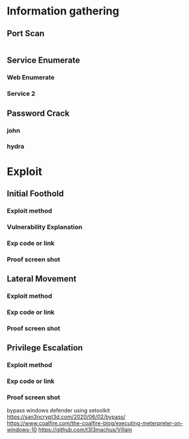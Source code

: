 # Information gathering

## Port Scan

``` bash

```

## Service Enumerate

### Web Enumerate

### Service 2


## Password Crack
### john

### hydra


# Exploit

## Initial Foothold

### Exploit method

### Vulnerability Explanation

### Exp code or link

### Proof screen shot



## Lateral Movement

### Exploit method

### Exp code or link

### Proof screen shot


## Privilege Escalation

### Exploit method

### Exp code or link

### Proof screen shot

bypass windows defender using setoolkit 
https://san3ncrypt3d.com/2020/06/02/bypass/
https://www.coalfire.com/the-coalfire-blog/executing-meterpreter-on-windows-10
https://github.com/t3l3machus/Villain